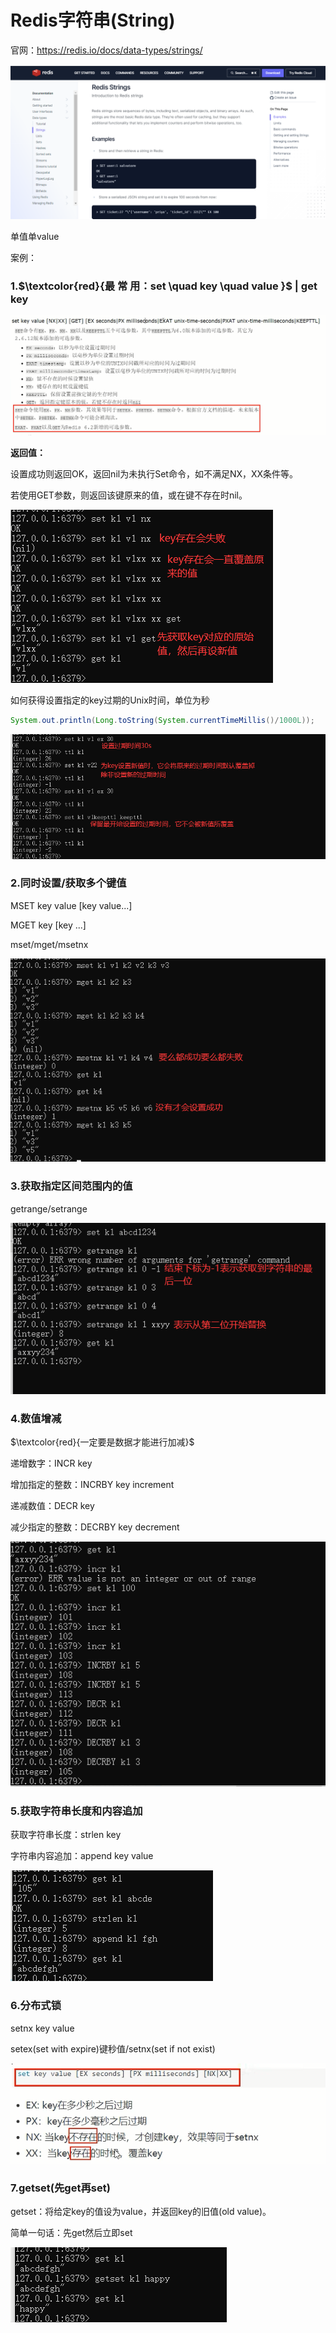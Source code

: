 # Redis字符串(String)

官网：https://redis.io/docs/data-types/strings/

![](images/13string介绍.jpg)

单值单value

案例：

### 1.$\textcolor{red}{最 常 用：set \quad key \quad value  }$ |  get key

![](images/14.string参数.jpg)

**返回值：**

设置成功则返回OK，返回nil为未执行Set命令，如不满足NX，XX条件等。

若使用GET参数，则返回该键原来的值，或在键不存在时nil。

![](images/15.string参数解析.jpg)

如何获得设置指定的key过期的Unix时间，单位为秒

```java
System.out.println(Long.toString(System.currentTimeMillis()/1000L));
```

![](images/16.设置过期时间.jpg)

### 2.同时设置/获取多个键值

MSET key value [key value...]

MGET key [key ...]

mset/mget/msetnx

![](images/17.string多值操作.jpg)

### 3.获取指定区间范围内的值

getrange/setrange

![](images/18.getrange和setrange用法.jpg)

### 4.数值增减

$\textcolor{red}{一定要是数据才能进行加减}$

递增数字：INCR key

增加指定的整数：INCRBY key increment

递减数值：DECR key

减少指定的整数：DECRBY key decrement

![](images/19.string类型自增自减.jpg)

### 5.获取字符串长度和内容追加

获取字符串长度：strlen key

字符串内容追加：append key value

![](images/20字符串长度获取和内容追加.jpg)

### 6.分布式锁

setnx key value

setex(set with expire)键秒值/setnx(set if not exist)

![](images/21.分布式锁.jpg)

### 7.getset(先get再set)

getset：将给定key的值设为value，并返回key的旧值(old value)。

简单一句话：先get然后立即set

![](images/22.getset命令.jpg)



